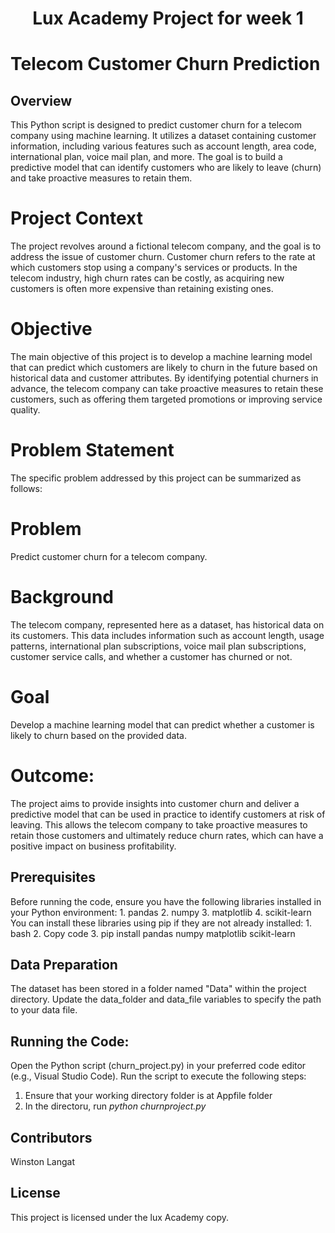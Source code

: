 <h1 align="center"> Lux Academy Project for week 1</a></h1>

<h1> Telecom Customer Churn Prediction</h1>
<h2>Overview</h2>
This Python script is designed to predict customer churn for a telecom company using machine learning. It utilizes a dataset containing customer information, including various features such as account length, area code, international plan, voice mail plan, and more. The goal is to build a predictive model that can identify customers who are likely to leave (churn) and take proactive measures to retain them.
<h1>Project Context</h1>
The project revolves around a fictional telecom company, and the goal is to address the issue of customer churn. Customer churn refers to the rate at which customers stop using a company's services or products. In the telecom industry, high churn rates can be costly, as acquiring new customers is often more expensive than retaining existing ones.

<h1>Objective</h1>
The main objective of this project is to develop a machine learning model that can predict which customers are likely to churn in the future based on historical data and customer attributes. By identifying potential churners in advance, the telecom company can take proactive measures to retain these customers, such as offering them targeted promotions or improving service quality.

<h1>Problem Statement</h1> 
The specific problem addressed by this project can be summarized as follows:

<h1>Problem</h1>
Predict customer churn for a telecom company.

<h1>Background</h1>
The telecom company, represented here as a dataset, has historical data on its customers. This data includes information such as account length, usage patterns, international plan subscriptions, voice mail plan subscriptions, customer service calls, and whether a customer has churned or not.

<h1>Goal</h1>
Develop a machine learning model that can predict whether a customer is likely to churn based on the provided data.

<h1>Outcome:</h1>
The project aims to provide insights into customer churn and deliver a predictive model that can be used in practice to identify customers at risk of leaving. This allows the telecom company to take proactive measures to retain those customers and ultimately reduce churn rates, which can have a positive impact on business profitability.

<h2>Prerequisites</h2> 
Before running the code, ensure you have the following libraries installed in your Python environment:
1. pandas
2. numpy
3. matplotlib
4. scikit-learn
You can install these libraries using pip if they are not already installed:
1. bash
2. Copy code
3. pip install pandas numpy matplotlib scikit-learn

<h2>Data Preparation</h2>
The dataset has been stored in a folder named "Data" within the project directory.
Update the data_folder and data_file variables to specify the path to your data file.

<h2>Running the Code:</h2>

Open the Python script (churn_project.py) in your preferred code editor (e.g., Visual Studio Code).
Run the script to execute the following steps:
1. Ensure that your working directory folder is at Appfile folder
2. In the directoru, run _python churnproject.py_

<h2>Contributors</h2>
Winston Langat
<h2>License</h2>
This project is licensed under the lux Academy copy.